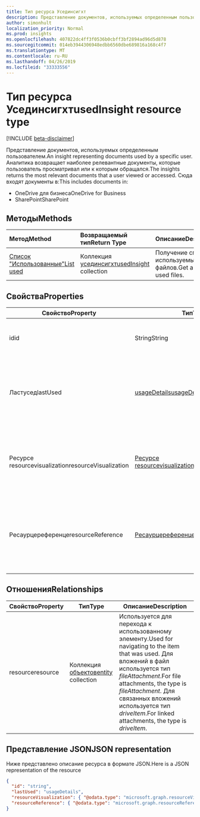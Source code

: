 ```yaml
---
title: Тип ресурса Усединсигхт
description: Представление документов, используемых определенным пользователем. Аналитика возвращает наиболее релевантные документы, которые пользователь просматривал или к которым обращался.
author: simonhult
localization_priority: Normal
ms.prod: insights
ms.openlocfilehash: 407822dc4ff3f0536b0cbff3bf2894ad96d5d878
ms.sourcegitcommit: 014eb3944306948edbb6560dbe689816a168c4f7
ms.translationtype: MT
ms.contentlocale: ru-RU
ms.lasthandoff: 04/26/2019
ms.locfileid: "33333556"
---
```

# <a name="usedinsight-resource-type"></a><span data-ttu-id="b7adb-104">Тип ресурса Усединсигхт</span><span class="sxs-lookup"><span data-stu-id="b7adb-104">usedInsight resource type</span></span>

[!INCLUDE [beta-disclaimer](../../includes/beta-disclaimer.md)]

<span data-ttu-id="b7adb-105">Представление документов, используемых определенным пользователем.</span><span class="sxs-lookup"><span data-stu-id="b7adb-105">An insight representing documents used by a specific user.</span></span> <span data-ttu-id="b7adb-106">Аналитика возвращает наиболее релевантные документы, которые пользователь просматривал или к которым обращался.</span><span class="sxs-lookup"><span data-stu-id="b7adb-106">The insights returns the most relevant documents that a user viewed or accessed.</span></span> <span data-ttu-id="b7adb-107">Сюда входят документы в:</span><span class="sxs-lookup"><span data-stu-id="b7adb-107">This includes documents in:</span></span>

- <span data-ttu-id="b7adb-108">OneDrive для бизнеса</span><span class="sxs-lookup"><span data-stu-id="b7adb-108">OneDrive for Business</span></span>
- <span data-ttu-id="b7adb-109">SharePoint</span><span class="sxs-lookup"><span data-stu-id="b7adb-109">SharePoint</span></span>

## <a name="methods"></a><span data-ttu-id="b7adb-110">Методы</span><span class="sxs-lookup"><span data-stu-id="b7adb-110">Methods</span></span>

| <span data-ttu-id="b7adb-111">Метод</span><span class="sxs-lookup"><span data-stu-id="b7adb-111">Method</span></span>       | <span data-ttu-id="b7adb-112">Возвращаемый тип</span><span class="sxs-lookup"><span data-stu-id="b7adb-112">Return Type</span></span>  |<span data-ttu-id="b7adb-113">Описание</span><span class="sxs-lookup"><span data-stu-id="b7adb-113">Description</span></span>|
|:---------------|:--------|:----------|
|[<span data-ttu-id="b7adb-114">Список "Использованные"</span><span class="sxs-lookup"><span data-stu-id="b7adb-114">List used</span></span>](../api/insights-list-used.md) |<span data-ttu-id="b7adb-115">Коллекция [усединсигхт](insights-used.md)</span><span class="sxs-lookup"><span data-stu-id="b7adb-115">[usedInsight](insights-used.md) collection</span></span>| <span data-ttu-id="b7adb-116">Получение списка используемых файлов.</span><span class="sxs-lookup"><span data-stu-id="b7adb-116">Get a list of used files.</span></span>|

## <a name="properties"></a><span data-ttu-id="b7adb-117">Свойства</span><span class="sxs-lookup"><span data-stu-id="b7adb-117">Properties</span></span>

| <span data-ttu-id="b7adb-118">Свойство</span><span class="sxs-lookup"><span data-stu-id="b7adb-118">Property</span></span>              | <span data-ttu-id="b7adb-119">Тип</span><span class="sxs-lookup"><span data-stu-id="b7adb-119">Type</span></span>                      | <span data-ttu-id="b7adb-120">Описание</span><span class="sxs-lookup"><span data-stu-id="b7adb-120">Description</span></span>  |
| -------------         |---------------            | -------------|
| <span data-ttu-id="b7adb-121">id</span><span class="sxs-lookup"><span data-stu-id="b7adb-121">id</span></span>                    | <span data-ttu-id="b7adb-122">String</span><span class="sxs-lookup"><span data-stu-id="b7adb-122">String</span></span>                    | <span data-ttu-id="b7adb-123">Уникальный идентификатор связи.</span><span class="sxs-lookup"><span data-stu-id="b7adb-123">Unique identifier of the relationship.</span></span> <span data-ttu-id="b7adb-124">Только для чтения.</span><span class="sxs-lookup"><span data-stu-id="b7adb-124">Read only.</span></span>        |
| <span data-ttu-id="b7adb-125">Ластусед</span><span class="sxs-lookup"><span data-stu-id="b7adb-125">lastUsed</span></span>              | [<span data-ttu-id="b7adb-126">usageDetails</span><span class="sxs-lookup"><span data-stu-id="b7adb-126">usageDetails</span></span>](insights-usagedetails.md)              | <span data-ttu-id="b7adb-127">Сведения о том, когда элемент был последний раз просмотрен и изменен пользователем.</span><span class="sxs-lookup"><span data-stu-id="b7adb-127">Information about when the item was last viewed and modified by the user.</span></span> <span data-ttu-id="b7adb-128">Только для чтения.</span><span class="sxs-lookup"><span data-stu-id="b7adb-128">Read only.</span></span>     |
| <span data-ttu-id="b7adb-129">Ресурсе resourcevisualization</span><span class="sxs-lookup"><span data-stu-id="b7adb-129">resourceVisualization</span></span> | [<span data-ttu-id="b7adb-130">Ресурсе resourcevisualization</span><span class="sxs-lookup"><span data-stu-id="b7adb-130">resourceVisualization</span></span>](insights-resourcevisualization.md)                | <span data-ttu-id="b7adb-131">Свойства, которые можно использовать для отображения документа в вашем интерфейсе.</span><span class="sxs-lookup"><span data-stu-id="b7adb-131">Properties that you can use to visualize the document in your experience.</span></span> <span data-ttu-id="b7adb-132">Только для чтения</span><span class="sxs-lookup"><span data-stu-id="b7adb-132">Read-only</span></span>      |
| <span data-ttu-id="b7adb-133">Ресаурцереференце</span><span class="sxs-lookup"><span data-stu-id="b7adb-133">resourceReference</span></span>     | [<span data-ttu-id="b7adb-134">Ресаурцереференце</span><span class="sxs-lookup"><span data-stu-id="b7adb-134">resourceReference</span></span>](insights-resourcereference.md)                      | <span data-ttu-id="b7adb-135">Справочные свойства используемого документа, например URL-адрес и тип документа.</span><span class="sxs-lookup"><span data-stu-id="b7adb-135">Reference properties of the used document, such as the url and type of the document.</span></span> <span data-ttu-id="b7adb-136">Только для чтения</span><span class="sxs-lookup"><span data-stu-id="b7adb-136">Read-only</span></span>     |

## <a name="relationships"></a><span data-ttu-id="b7adb-137">Отношения</span><span class="sxs-lookup"><span data-stu-id="b7adb-137">Relationships</span></span>

| <span data-ttu-id="b7adb-138">Свойство</span><span class="sxs-lookup"><span data-stu-id="b7adb-138">Property</span></span>      | <span data-ttu-id="b7adb-139">Тип</span><span class="sxs-lookup"><span data-stu-id="b7adb-139">Type</span></span>          | <span data-ttu-id="b7adb-140">Описание</span><span class="sxs-lookup"><span data-stu-id="b7adb-140">Description</span></span>  |
| ------------- |---------------| -------------|
| <span data-ttu-id="b7adb-141">resource</span><span class="sxs-lookup"><span data-stu-id="b7adb-141">resource</span></span>      | <span data-ttu-id="b7adb-142">Коллекция [объектов](entity.md)</span><span class="sxs-lookup"><span data-stu-id="b7adb-142">[entity](entity.md) collection</span></span>    | <span data-ttu-id="b7adb-143">Используется для перехода к использованному элементу.</span><span class="sxs-lookup"><span data-stu-id="b7adb-143">Used for navigating to the item that was used.</span></span> <span data-ttu-id="b7adb-144">Для вложений в файл используется тип *fileAttachment*.</span><span class="sxs-lookup"><span data-stu-id="b7adb-144">For file attachments, the type is *fileAttachment*.</span></span> <span data-ttu-id="b7adb-145">Для связанных вложений используется тип *driveItem*.</span><span class="sxs-lookup"><span data-stu-id="b7adb-145">For linked attachments, the type is *driveItem*.</span></span> |

## <a name="json-representation"></a><span data-ttu-id="b7adb-146">Представление JSON</span><span class="sxs-lookup"><span data-stu-id="b7adb-146">JSON representation</span></span>
<span data-ttu-id="b7adb-147">Ниже представлено описание ресурса в формате JSON.</span><span class="sxs-lookup"><span data-stu-id="b7adb-147">Here is a JSON representation of the resource</span></span>

<!-- {
  "blockType": "resource",
  "keyProperty":"id",
  "optionalProperties": [
    "resource"
  ],
  "@odata.type": "microsoft.graph.usedInsight"
}-->

```json
{
  "id": "string",
  "lastUsed": "usageDetails",
  "resourceVisualization": { "@odata.type": "microsoft.graph.resourceVisualization" },
  "resourceReference": { "@odata.type": "microsoft.graph.resourceReference" }
}
```
